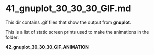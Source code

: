 <h1>41_gnuplot_30_30_30_GIF.md</h1>

This dir contains .gif files that show the output from **gnuplot**.

This is a list of static screen prints used to make the animations in the folder: 

**42_gnuplot_30_30_30_GIF_ANIMATION**

